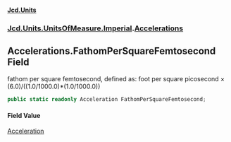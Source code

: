 #### [Jcd.Units](index.md 'index')
### [Jcd.Units.UnitsOfMeasure.Imperial](Jcd.Units.UnitsOfMeasure.Imperial.md 'Jcd.Units.UnitsOfMeasure.Imperial').[Accelerations](Accelerations.md 'Jcd.Units.UnitsOfMeasure.Imperial.Accelerations')

## Accelerations.FathomPerSquareFemtosecond Field

fathom per square femtosecond, defined as: foot per square picosecond × (6.0)/((1.0/1000.0)*(1.0/1000.0))

```csharp
public static readonly Acceleration FathomPerSquareFemtosecond;
```

#### Field Value
[Acceleration](Acceleration.md 'Jcd.Units.UnitTypes.Acceleration')